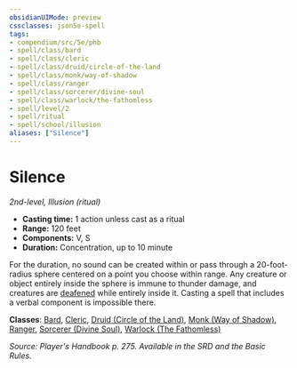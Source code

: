```yaml
---
obsidianUIMode: preview
cssclasses: json5e-spell
tags:
- compendium/src/5e/phb
- spell/class/bard
- spell/class/cleric
- spell/class/druid/circle-of-the-land
- spell/class/monk/way-of-shadow
- spell/class/ranger
- spell/class/sorcerer/divine-soul
- spell/class/warlock/the-fathomless
- spell/level/2
- spell/ritual
- spell/school/illusion
aliases: ["Silence"]
---
```

# Silence
*2nd-level, Illusion (ritual)*  

- **Casting time:** 1 action unless cast as a ritual
- **Range:** 120 feet
- **Components:** V, S
- **Duration:** Concentration, up to 10 minute

For the duration, no sound can be created within or pass through a 20-foot-radius sphere centered on a point you choose within range. Any creature or object entirely inside the sphere is immune to thunder damage, and creatures are [deafened](_conditions.md#deafened) while entirely inside it. Casting a spell that includes a verbal component is impossible there.

**Classes**: [Bard](bard.md), [Cleric](cleric.md), [Druid (Circle of the Land)](druid-circle-of-the-land.md), [Monk (Way of Shadow)](monk-way-of-shadow.md), [Ranger](ranger.md), [Sorcerer (Divine Soul)](sorcerer-divine-soul-xge.md), [Warlock (The Fathomless)](warlock-the-fathomless-tce.md)

*Source: Player's Handbook p. 275. Available in the SRD and the Basic Rules.*